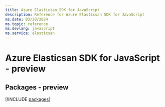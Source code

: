 ```yaml
---
title: Azure Elasticsan SDK for JavaScript
description: Reference for Azure Elasticsan SDK for JavaScript
ms.date: 03/20/2024
ms.topic: reference
ms.devlang: javascript
ms.service: elasticsan
---
```

# Azure Elasticsan SDK for JavaScript - preview
## Packages - preview
[!INCLUDE [packages](elasticsan-index.md)]